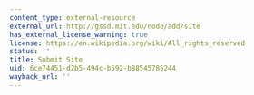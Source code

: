```yaml
---
content_type: external-resource
external_url: http://gssd.mit.edu/node/add/site
has_external_license_warning: true
license: https://en.wikipedia.org/wiki/All_rights_reserved
status: ''
title: Submit Site
uid: 6ce74451-d2b5-494c-b592-b88545785244
wayback_url: ''
---
```

